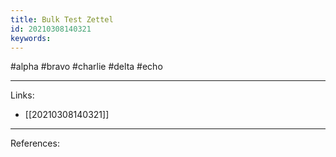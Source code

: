 ```yaml
---
title: Bulk Test Zettel
id: 20210308140321
keywords:
---
```

#alpha #bravo #charlie #delta #echo

---
Links:

- [[20210308140321]]

---
References:
